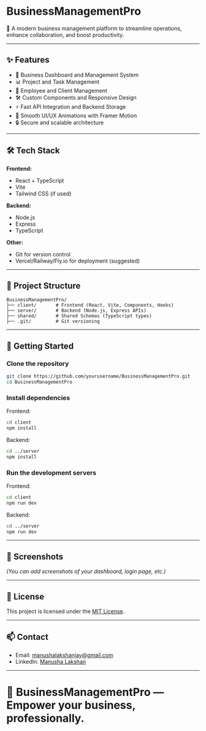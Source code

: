 # BusinessManagementPro

🚀 A modern business management platform to streamline operations, enhance collaboration, and boost productivity.

---

## ✨ Features

- 🏢 Business Dashboard and Management System
- 📊 Project and Task Management
- 📑 Employee and Client Management
- 🛠️ Custom Components and Responsive Design
- ⚡ Fast API Integration and Backend Storage
- 🎨 Smooth UI/UX Animations with Framer Motion
- 🔒 Secure and scalable architecture

---

## 🛠️ Tech Stack

**Frontend:**  
- React + TypeScript
- Vite
- Tailwind CSS (if used)

**Backend:**  
- Node.js
- Express
- TypeScript

**Other:**  
- Git for version control
- Vercel/Railway/Fly.io for deployment (suggested)

---

## 📂 Project Structure

```
BusinessManagementPro/
├── client/       # Frontend (React, Vite, Components, Hooks)
├── server/       # Backend (Node.js, Express APIs)
├── shared/       # Shared Schemas (TypeScript types)
├── .git/         # Git versioning
```

---

## 🚀 Getting Started

### Clone the repository
```bash
git clone https://github.com/yourusername/BusinessManagementPro.git
cd BusinessManagementPro
```

### Install dependencies

Frontend:
```bash
cd client
npm install
```

Backend:
```bash
cd ../server
npm install
```

### Run the development servers

Frontend:
```bash
cd client
npm run dev
```

Backend:
```bash
cd ../server
npm run dev
```

---

## 📸 Screenshots
*(You can add screenshots of your dashboard, login page, etc.)*

---

## 📄 License

This project is licensed under the [MIT License](LICENSE).

---

## 📫 Contact

- Email: manushalakshanjay@gmail.com
- LinkedIn: [Manusha Lakshan](https://www.linkedin.com/in/manusha-lakshan/)

---

# 🚀 BusinessManagementPro — Empower your business, professionally.
